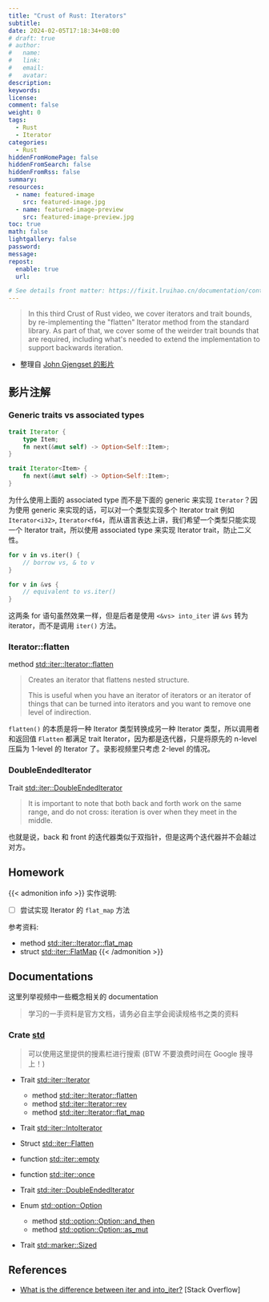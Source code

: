 ```yaml
---
title: "Crust of Rust: Iterators"
subtitle:
date: 2024-02-05T17:18:34+08:00
# draft: true
# author:
#   name:
#   link:
#   email:
#   avatar:
description:
keywords:
license:
comment: false
weight: 0
tags:
  - Rust
  - Iterator
categories:
  - Rust
hiddenFromHomePage: false
hiddenFromSearch: false
hiddenFromRss: false
summary:
resources:
  - name: featured-image
    src: featured-image.jpg
  - name: featured-image-preview
    src: featured-image-preview.jpg
toc: true
math: false
lightgallery: false
password:
message:
repost:
  enable: true
  url:

# See details front matter: https://fixit.lruihao.cn/documentation/content-management/introduction/#front-matter
---
```


> In this third Crust of Rust video, we cover iterators and trait bounds, by re-implementing the "flatten" Iterator method from the standard library. As part of that, we cover some of the weirder trait bounds that are required, including what's needed to extend the implementation to support backwards iteration.

<!--more-->

- 整理自 [John Gjengset 的影片](https://www.youtube.com/watch?v=yozQ9C69pNs)

## 影片注解

### Generic traits vs associated types

```rs
trait Iterator {
    type Item;
    fn next(&mut self) -> Option<Self::Item>;
}

trait Iterator<Item> {
    fn next(&mut self) -> Option<Self::Item>;
}
```

为什么使用上面的 associated type 而不是下面的 generic 来实现 `Iterator`？因为使用 generic 来实现的话，可以对一个类型实现多个 Iterator trait 例如 `Iterator<i32>`, `Iterator<f64`，而从语言表达上讲，我们希望一个类型只能实现一个 Iterator trait，所以使用 associated type 来实现 Iterator trait，防止二义性。

```rs
for v in vs.iter() {
    // borrow vs, & to v  
}

for v in &vs {
    // equivalent to vs.iter()
}
```

这两条 for 语句虽然效果一样，但是后者是使用 `<&vs> into_iter` 讲 `&vs` 转为 iterator，而不是调用 `iter()` 方法。

### Iterator::flatten

method [std::iter::Iterator::flatten](https://doc.rust-lang.org/std/iter/trait.Iterator.html#method.flatten)
> Creates an iterator that flattens nested structure.
> 
> This is useful when you have an iterator of iterators or an iterator of things that can be turned into iterators and you want to remove one level of indirection.

`flatten()` 的本质是将一种 Iterator 类型转换成另一种 Iterator 类型，所以调用者和返回值 `Flatten` 都满足 trait Iterator，因为都是迭代器，只是将原先的 n-level 压扁为 1-level 的 Iterator 了。录影视频里只考虑 2-level 的情况。

### DoubleEndedIterator

Trait [std::iter::DoubleEndedIterator](https://doc.rust-lang.org/std/iter/trait.DoubleEndedIterator.html)
> It is important to note that both back and forth work on the same range, and do not cross: iteration is over when they meet in the middle.

也就是说，back 和 front 的迭代器类似于双指针，但是这两个迭代器并不会越过对方。

## Homework

{{< admonition info >}}
实作说明:
- [ ] 尝试实现 Iterator 的 `flat_map` 方法

参考资料:
- method [std::iter::Iterator::flat_map](https://doc.rust-lang.org/std/iter/trait.Iterator.html#method.flat_map)
- struct [std::iter::FlatMap](https://doc.rust-lang.org/std/iter/struct.FlatMap.html)
{{< /admonition >}}

## Documentations

这里列举视频中一些概念相关的 documentation 

> 学习的一手资料是官方文档，请务必自主学会阅读规格书之类的资料

### Crate [std](https://doc.rust-lang.org/std/index.html) 

> 可以使用这里提供的搜素栏进行搜索 (BTW 不要浪费时间在 Google 搜寻上！)

- Trait [std::iter::Iterator](https://doc.rust-lang.org/std/iter/trait.Iterator.html)
  - method [std::iter::Iterator::flatten](https://doc.rust-lang.org/std/iter/trait.Iterator.html#method.flatten)
  - method [std::iter::Iterator::rev](https://doc.rust-lang.org/std/iter/trait.Iterator.html#method.rev)
  - method [std::iter::Iterator::flat_map](https://doc.rust-lang.org/std/iter/trait.Iterator.html#method.flat_map)

- Trait [std::iter::IntoIterator](https://doc.rust-lang.org/std/iter/trait.IntoIterator.html)

- Struct [std::iter::Flatten](https://doc.rust-lang.org/std/iter/struct.Flatten.html)

- function [std::iter::empty](https://doc.rust-lang.org/std/iter/fn.empty.html)

- function [std::iter::once](https://doc.rust-lang.org/std/iter/fn.once.html)

- Trait [std::iter::DoubleEndedIterator](https://doc.rust-lang.org/std/iter/trait.DoubleEndedIterator.html)

- Enum [std::option::Option](https://doc.rust-lang.org/std/option/enum.Option.html#)
  - method [std::option::Option::and_then](https://doc.rust-lang.org/std/option/enum.Option.html#method.and_then)
  - method [std::option::Option::as_mut](https://doc.rust-lang.org/std/option/enum.Option.html#method.as_mut)

- Trait [std::marker::Sized](https://doc.rust-lang.org/std/marker/trait.Sized.html)

## References

- [What is the difference between iter and into_iter?](https://stackoverflow.com/questions/34733811/what-is-the-difference-between-iter-and-into-iter) [Stack Overflow]
